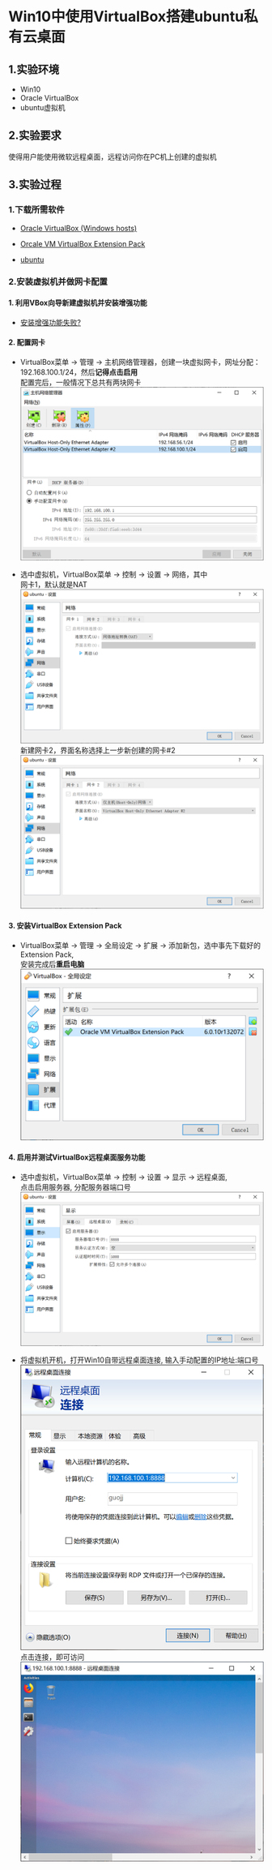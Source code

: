# Win10中使用VirtualBox搭建ubuntu私有云桌面

## 1.实验环境

* Win10
* Oracle VirtualBox
* ubuntu虚拟机

## 2.实验要求

使得用户能使用微软远程桌面，远程访问你在PC机上创建的虚拟机

## 3.实验过程

### 1.下载所需软件

* <a href = "https://www.virtualbox.org/wiki/Downloads" target = "_blank">Oracle VirtualBox (Windows hosts)</a>

* <a href = "https://www.virtualbox.org/wiki/Downloads" target = "_blank">Orcale VM VirtualBox Extension Pack</a>

* <a href = "https://ubuntu.com/download#download" target = "_blank">ubuntu</a>

### 2.安装虚拟机并做网卡配置

#### 1. 利用VBox向导新建虚拟机并安装增强功能

* <a href = "https://blog.csdn.net/Loisleen/article/details/84975165" target = "_blank">安装增强功能失败?</a>

#### 2. 配置网卡

* VirtualBox菜单 -> 管理 -> 主机网络管理器，创建一块虚拟网卡，网址分配：192.168.100.1/24，然后**记得点击启用**  
配置完后，一般情况下总共有两块网卡  
![](1-images/1.PNG)

* 选中虚拟机，VirtualBox菜单 -> 控制 -> 设置 -> 网络，其中  
网卡1，默认就是NAT  
![](1-images/网卡1.PNG)
新建网卡2，界面名称选择上一步新创建的网卡#2  
![](1-images/网卡2.PNG)  

#### 3. 安装VirtualBox Extension Pack

* VirtualBox菜单 -> 管理 -> 全局设定 -> 扩展 -> 添加新包，选中事先下载好的Extension Pack,  
安装完成后**重启电脑**  
![](1-images/扩展.PNG)  

#### 4. 启用并测试VirtualBox远程桌面服务功能

* 选中虚拟机，VirtualBox菜单 -> 控制 -> 设置 -> 显示 -> 远程桌面,  
点击启用服务器, 分配服务器端口号  
![](1-images/显示.PNG)

* 将虚拟机开机，打开Win10自带远程桌面连接, 输入手动配置的IP地址:端口号  
![](1-images/remote.PNG)  
点击连接，即可访问  
![](1-images/result.PNG)  